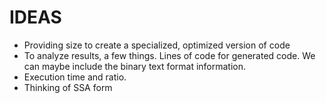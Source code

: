 # IDEAS

- Providing size to create a specialized, optimized version of code
- To analyze results, a few things. Lines of code for generated code. We can
  maybe include the binary text format information.
- Execution time and ratio.
- Thinking of SSA form

